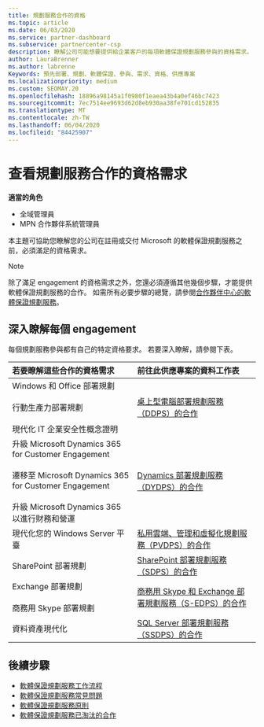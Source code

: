 ```yaml
---
title: 規劃服務合作的資格
ms.topic: article
ms.date: 06/03/2020
ms.service: partner-dashboard
ms.subservice: partnercenter-csp
description: 瞭解公司可能想要提供給企業客戶的每項軟體保證規劃服務參與的資格需求。
author: LauraBrenner
ms.author: labrenne
Keywords: 預先部署、規劃、軟體保證、參與、需求、資格、供應專案
ms.localizationpriority: medium
ms.custom: SEOMAY.20
ms.openlocfilehash: 18896a98145a1f0980f1eaea43b4a0ef46bc7423
ms.sourcegitcommit: 7ec7514ee9693d62d8eb930aa38fe701cd152835
ms.translationtype: MT
ms.contentlocale: zh-TW
ms.lasthandoff: 06/04/2020
ms.locfileid: "84425907"
---
```

# <a name="view-eligibility-requirements-for-planning-services-engagements"></a>查看規劃服務合作的資格需求

**適當的角色**

- 全域管理員
- MPN 合作夥伴系統管理員

本主題可協助您瞭解您的公司在註冊或交付 Microsoft 的軟體保證規劃服務之前，必須滿足的資格需求。

>[!NOTE]
> 除了滿足 engagement 的資格需求之外，您還必須遵循其他幾個步驟，才能提供軟體保證規劃服務的合作。 如需所有必要步驟的總覽，請參閱[合作夥伴中心的軟體保證規劃服務](software-assurance-dps.md)。

## <a name="learn-more-about-each-engagement"></a>深入瞭解每個 engagement

每個規劃服務參與都有自己的特定資格要求。 若要深入瞭解，請參閱下表。

|**若要瞭解這些合作的資格需求**   |**前往此供應專案的資料工作表**  |
|:------------------------------------|:------------------|
| Windows 和 Office 部署規劃<br/><br/> 行動生產力部署規劃<br/><br/> 現代化 IT 企業安全性概念證明 | [桌上型電腦部署規劃服務（DDPS）的合作](https://go.microsoft.com/fwlink/?linkid=2116072) |
| 升級 Microsoft Dynamics 365 for Customer Engagement<br/><br/> 遷移至 Microsoft Dynamics 365 for Customer Engagement<br/><br/> 升級 Microsoft Dynamics 365 以進行財務和營運  | [Dynamics 部署規劃服務（DYDPS）的合作](https://go.microsoft.com/fwlink/?linkid=2116073)  |
| 現代化您的 Windows Server 平臺 | [私用雲端、管理和虛擬化規劃服務（PVDPS）的合作](https://go.microsoft.com/fwlink/?linkid=2115982) |
| SharePoint 部署規劃   | [SharePoint 部署規劃服務（SDPS）的合作](https://go.microsoft.com/fwlink/?linkid=2116074)  |
| Exchange 部署規劃<br/><br/> 商務用 Skype 部署規劃  | [商務用 Skype 和 Exchange 部署規劃服務（S-EDPS）的合作](https://go.microsoft.com/fwlink/?linkid=2116075)  |
| 資料資產現代化  | [SQL Server 部署規劃服務（SSDPS）的合作](https://go.microsoft.com/fwlink/?linkid=2116076)  |

## <a name="next-steps"></a>後續步驟

- [軟體保證規劃服務工作流程](https://go.microsoft.com/fwlink/?linkid=2115983)
- [軟體保證規劃服務常見問題](https://go.microsoft.com/fwlink/?linkid=2116077)
- [軟體保證規劃服務原則](https://go.microsoft.com/fwlink/?linkid=2115984)
- [軟體保證規劃服務已淘汰的合作](https://query.prod.cms.rt.microsoft.com/cms/api/am/binary/RE4sln9)
